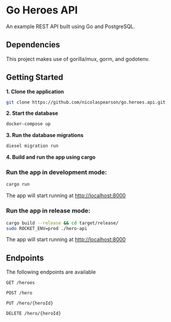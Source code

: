 # Go Heroes API

An example REST API built using Go and PostgreSQL.

## Dependencies

This project makes use of gorilla/mux, gorm, and godotenv.

## Getting Started

**1. Clone the application**

```bash
git clone https://github.com/nicolaspearson/go.heroes.api.git
```

**2. Start the database**

```bash
docker-compose up
```

**3. Run the database migrations**

```bash
diesel migration run
```

**4. Build and run the app using cargo**

### Run the app in development mode:

```bash
cargo run
```

The app will start running at <http://localhost:8000>

### Run the app in release mode:

```bash
cargo build --release && cd target/release/
sudo ROCKET_ENV=prod ./hero-api
```

The app will start running at <http://localhost:8000>

## Endpoints

The following endpoints are available

```
GET /heroes
```

```
POST /hero
```

```
PUT /hero/{heroId}
```

```
DELETE /hero/{heroId}
```
